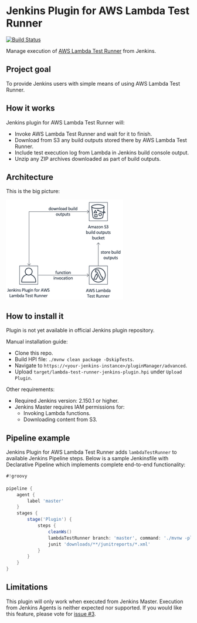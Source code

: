 # Jenkins Plugin for AWS Lambda Test Runner

[![Build Status](https://travis-ci.com/automatictester/lambda-test-runner-jenkins-plugin.svg?branch=master)](https://travis-ci.com/automatictester/lambda-test-runner-jenkins-plugin)

Manage execution of [AWS Lambda Test Runner](https://github.com/automatictester/lambda-test-runner) from Jenkins.

## Project goal

To provide Jenkins users with simple means of using AWS Lambda Test Runner.

## How it works

Jenkins plugin for AWS Lambda Test Runner will:
- Invoke AWS Lambda Test Runner and wait for it to finish.
- Download from S3 any build outputs stored there by AWS Lambda Test Runner.
- Include test execution log from Lambda in Jenkins build console output.
- Unzip any ZIP archives downloaded as part of build outputs.

## Architecture

This is the big picture:

<img src="img/jenkins-plugin-for-aws-lambda-test-runner.png" width="319" height="273"/>

## How to install it

Plugin is not yet available in official Jenkins plugin repository.

Manual installation guide:
- Clone this repo.
- Build HPI file: `./mvnw clean package -DskipTests`.
- Navigate to `https://<your-jenkins-instance>/pluginManager/advanced`.
- Upload `target/lambda-test-runner-jenkins-plugin.hpi` under `Upload Plugin`.

Other requirements:
- Required Jenkins version: 2.150.1 or higher.
- Jenkins Master requires IAM permissions for: 
  - Invoking Lambda functions.
  - Downloading content from S3.

## Pipeline example

Jenkins Plugin for AWS Lambda Test Runner adds `lambdaTestRunner` to available Jenkins Pipeline steps. 
Below is a sample Jenkinsfile with Declarative Pipeline which implements complete end-to-end functionality: 

```groovy
#!groovy

pipeline {
    agent {
        label 'master'
    }
    stages {
        stage('Plugin') {
            steps {
                cleanWs()
                lambdaTestRunner branch: 'master', command: './mvnw -pl lightning-core verify -DmockS3 -Dmaven.repo.local=${MAVEN_USER_HOME}', functionName: 'LambdaTestRunner', region: 'eu-west-2', repoUri: 'https://github.com/automatictester/lightning.git', s3Bucket: 'automatictester.co.uk-lambda-test-runner-build-outputs', storeToS3: 'lightning-core/target/surefire-reports,lightning-core/target/failsafe-reports'
                junit 'downloads/**/junitreports/*.xml'
            }
        }
    }
}
```

## Limitations

This plugin will only work when executed from Jenkins Master. Execution from Jenkins Agents is neither 
expected nor supported. If you would like this feature, please vote for [issue #3](https://github.com/automatictester/lambda-test-runner-jenkins-plugin/issues/3).
